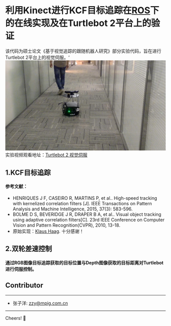 # 利用Kinect进行KCF目标追踪在[ROS](http://www.ros.org)下的在线实现及在Turtlebot 2平台上的验证
   该代码为硕士论文《基于视觉追踪的跟随机器人研究》部分实验代码，旨在进行Turtlebot 2平台上的视觉伺服。‘
![following test](./follower/turtlebot_follower2_20160518121904.JPG)
实验视频观看地址：[Turtlebot 2 视觉伺服](http://v.youku.com/v_show/id_XMTU2NjEyODQ2OA==.html?tpa=dW5pb25faWQ9MTAzMjUyXzEwMDAwMV8wMV8wMQ)
## 1.KCF目标追踪
#### 参考文献：
* HENRIQUES J F, CASEIRO R, MARTINS P, et al.. High-speed tracking with kernelized correlation filters [J]. IEEE Transactions on Pattern Analysis and Machine Intelligence, 2015, 37(3): 583-596.
* BOLME D S, BEVERIDGE J R, DRAPER B A, et al.. Visual object tracking using adaptive correlation filters[C]. 23rd IEEE Conference on Computer Vision and Pattern Recognition(CVPR), 2010, 13-18.
* 原始实现：[Klaus Haag](https://github.com/klahaag/cf_tracking). 十分感谢！

## 2.双轮差速控制
#### 通过RGB图像目标追踪获取的目标位置与Depth图像获取的目标距离对Turtlebot进行伺服控制。

## Contributor
-------------------
- 张子洋: [zzy@mpig.com.cn](zzy@mpig.com.cn)

---------
Cheers!
:panda_face:
